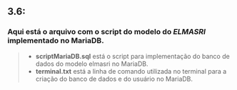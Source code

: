 ## 3.6:
### Aqui está o arquivo com o script do modelo do *ELMASRI* implementado no MariaDB.

>- **scriptMariaDB.sql** está o script para implementação do banco de dados do modelo elmasri no MariaDB.
>- **terminal.txt** está a linha de comando utilizada no terminal para a criação do banco de dados e do usuário no MariaDB.
